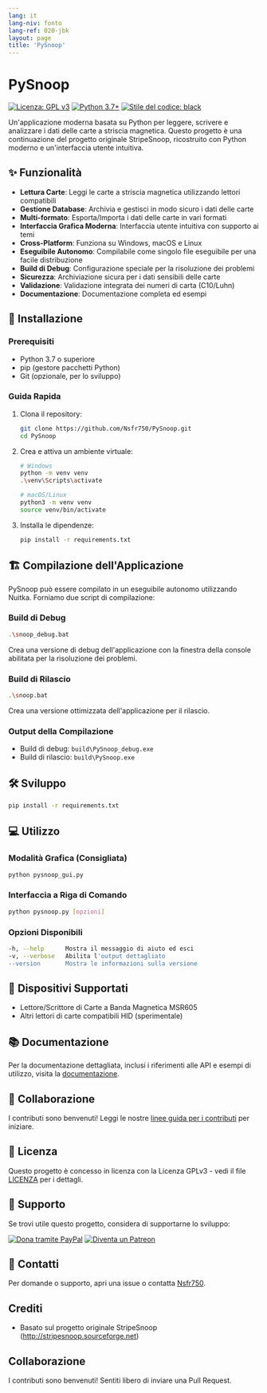 ```yaml
---
lang: it
lang-niv: fonto
lang-ref: 020-jbk
layout: page
title: 'PySnoop'
---
```


# PySnoop

[![Licenza: GPL v3](https://img.shields.io/badge/Licenza-GPLv3-blue.svg)](https://www.gnu.org/licenses/gpl-3.0)
[![Python 3.7+](https://img.shields.io/badge/python-3.7+-blue.svg)](https://www.python.org/downloads/)
[![Stile del codice: black](https://img.shields.io/badge/code%20style-black-000000.svg)](https://github.com/psf/black)

Un'applicazione moderna basata su Python per leggere, scrivere e analizzare i dati delle carte a striscia magnetica. Questo progetto è una continuazione del progetto originale StripeSnoop, ricostruito con Python moderno e un'interfaccia utente intuitiva.

## ✨ Funzionalità

- **Lettura Carte**: Leggi le carte a striscia magnetica utilizzando lettori compatibili
- **Gestione Database**: Archivia e gestisci in modo sicuro i dati delle carte
- **Multi-formato**: Esporta/Importa i dati delle carte in vari formati
- **Interfaccia Grafica Moderna**: Interfaccia utente intuitiva con supporto ai temi
- **Cross-Platform**: Funziona su Windows, macOS e Linux
- **Eseguibile Autonomo**: Compilabile come singolo file eseguibile per una facile distribuzione
- **Build di Debug**: Configurazione speciale per la risoluzione dei problemi
- **Sicurezza**: Archiviazione sicura per i dati sensibili delle carte
- **Validazione**: Validazione integrata dei numeri di carta (C10/Luhn)
- **Documentazione**: Documentazione completa ed esempi

## 🚀 Installazione

### Prerequisiti

- Python 3.7 o superiore
- pip (gestore pacchetti Python)
- Git (opzionale, per lo sviluppo)

### Guida Rapida

1. Clona il repository:

   ```bash
   git clone https://github.com/Nsfr750/PySnoop.git
   cd PySnoop
   ```

2. Crea e attiva un ambiente virtuale:

   ```bash
   # Windows
   python -m venv venv
   .\venv\Scripts\activate
   
   # macOS/Linux
   python3 -m venv venv
   source venv/bin/activate
   ```

3. Installa le dipendenze:

   ```bash
   pip install -r requirements.txt
   ```

## 🏗️ Compilazione dell'Applicazione

PySnoop può essere compilato in un eseguibile autonomo utilizzando Nuitka. Forniamo due script di compilazione:

### Build di Debug

```bash
.\snoop_debug.bat
```

Crea una versione di debug dell'applicazione con la finestra della console abilitata per la risoluzione dei problemi.

### Build di Rilascio

```bash
.\snoop.bat
```

Crea una versione ottimizzata dell'applicazione per il rilascio.

### Output della Compilazione

- Build di debug: `build\PySnoop_debug.exe`
- Build di rilascio: `build\PySnoop.exe`

## 🛠️ Sviluppo
   ```bash
   pip install -r requirements.txt
   ```

## 💻 Utilizzo

### Modalità Grafica (Consigliata)

```bash
python pysnoop_gui.py
```

### Interfaccia a Riga di Comando

```bash
python pysnoop.py [opzioni]
```

### Opzioni Disponibili

```bash
-h, --help      Mostra il messaggio di aiuto ed esci
-v, --verbose   Abilita l'output dettagliato
--version       Mostra le informazioni sulla versione
```

## 🔌 Dispositivi Supportati

- Lettore/Scrittore di Carte a Banda Magnetica MSR605
- Altri lettori di carte compatibili HID (sperimentale)

## 📚 Documentazione

Per la documentazione dettagliata, inclusi i riferimenti alle API e esempi di utilizzo, visita la [documentazione](https://nsfr750.github.io/PySnoop/ "Documentazione di PySnoop").

## 🤝 Collaborazione

I contributi sono benvenuti! Leggi le nostre [linee guida per i contributi](CONTRIBUTING.md) per iniziare.

## 📄 Licenza

Questo progetto è concesso in licenza con la Licenza GPLv3 - vedi il file [LICENZA](LICENZA) per i dettagli.

## 🙏 Supporto

Se trovi utile questo progetto, considera di supportarne lo sviluppo:

[![Dona tramite PayPal](https://img.shields.io/badge/Dona-PayPal-blue.svg)](https://paypal.me/3dmega)
[![Diventa un Patreon](https://img.shields.io/badge/Supporto-Patreon-orange.svg)](https://www.patreon.com/Nsfr750)

## 📧 Contatti

Per domande o supporto, apri una issue o contatta [Nsfr750](mailto:nsfr750@yandex.com).

## Crediti

- Basato sul progetto originale StripeSnoop (http://stripesnoop.sourceforge.net)

## Collaborazione

I contributi sono benvenuti! Sentiti libero di inviare una Pull Request.
